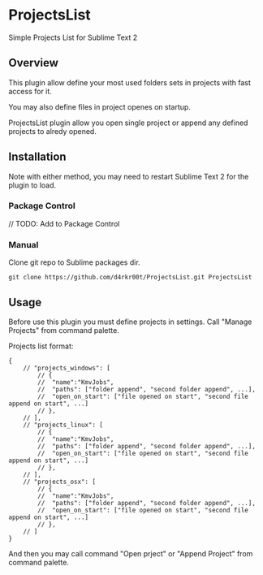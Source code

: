 # ProjectsList
Simple Projects List for Sublime Text 2

## Overview

This plugin allow define your most used folders sets in projects with fast access for it.

You may also define files in project openes on startup.

ProjectsList plugin allow you open single project or append any defined projects to alredy opened.

## Installation
Note with either method, you may need to restart Sublime Text 2 for the plugin to load.

### Package Control
// TODO: Add to Package Control

### Manual
Clone git repo to Sublime packages dir.

	git clone https://github.com/d4rkr00t/ProjectsList.git ProjectsList

## Usage
Before use this plugin you must define projects in settings. Call "Manage Projects" from command palette. 

Projects list format:

	{
		// "projects_windows": [
			// {
			// 	"name":"KmvJobs", 
			// 	"paths": ["folder append", "second folder append", ...], 
			// 	"open_on_start": ["file opened on start", "second file append on start", ...]
			// },
		// ],
		// "projects_linux": [
			// {
			// 	"name":"KmvJobs", 
			// 	"paths": ["folder append", "second folder append", ...], 
			// 	"open_on_start": ["file opened on start", "second file append on start", ...]
			// },
		// ],
		// "projects_osx": [
			// {
			// 	"name":"KmvJobs", 
			// 	"paths": ["folder append", "second folder append", ...], 
			// 	"open_on_start": ["file opened on start", "second file append on start", ...]
			// },
		// ]
	}

And then you may call command "Open prject" or "Append Project" from command palette.